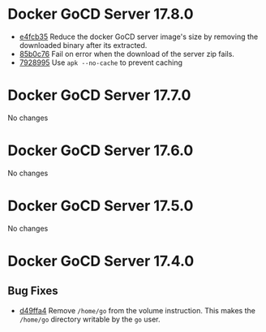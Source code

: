 # Docker GoCD Server 17.8.0

* [e4fcb35](https://github.com/gocd/docker-gocd-server/commit/e4fcb355848877689fdf4d193d554573056c85f0) Reduce the docker GoCD server image's size by removing the downloaded binary after its extracted.
* [85b0c76](https://github.com/gocd/docker-gocd-server/commit/85b0c76321cc2fffbcaae913b757f6cf72782cdf) Fail on error when the download of the server zip fails.
* [7928995](https://github.com/gocd/docker-gocd-server/commit/792899553210ec006131e562c3ba94f3d53da6d6) Use `apk --no-cache` to prevent caching

# Docker GoCD Server 17.7.0

No changes

# Docker GoCD Server 17.6.0

No changes

# Docker GoCD Server 17.5.0

No changes

# Docker GoCD Server 17.4.0

## Bug Fixes

* [d49ffa4](https://github.com/gocd/docker-gocd-server/commit/d49ffa4) Remove `/home/go` from the volume instruction. This makes the `/home/go` directory writable by the `go` user.
